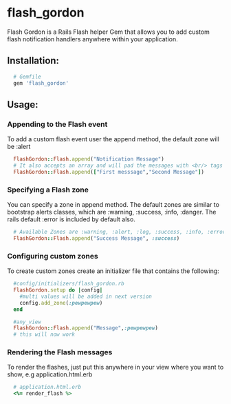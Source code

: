 flash_gordon
============

Flash Gordon is a Rails Flash helper Gem that allows you to add custom flash notification handlers anywhere within your application.

Installation:
-------------

```ruby
  # Gemfile
  gem 'flash_gordon'
```

Usage:
------

### Appending to the Flash event
To add a custom flash event user the append method, the default zone will be :alert

```ruby
  FlashGordon::Flash.append("Notification Message")
  # It also accepts an array and will pad the messages with <br/> tags
  FlashGordon::Flash.append(["First messsage","Second Message"])
```

### Specifying a Flash zone
You can specify a zone in append method. The default zones are similar to bootstrap alerts classes, which are :warning, :success, :info, :danger. The rails default :error is included by default also.
```ruby
  # Available Zones are :warning, :alert, :log, :success, :info, :error, :danger
  FlashGordon::Flash.append("Success Message", :success)
```

### Configuring custom zones
To create custom zones create an initializer file that contains the following:
``` ruby
  #config/initializers/flash_gordon.rb
  FlashGordon.setup do |config|
    #multi values will be added in next version
    config.add_zone(:pewpewpew)
  end

  #any_view
  FlashGordon::Flash.append("Message",:pewpewpew)
  # this will now work
```

### Rendering the Flash messages
To render the flashes, just put this anywhere in your view where you want to show, e.g application.html.erb

```ruby
  # application.html.erb
  <%= render_flash %>
```
